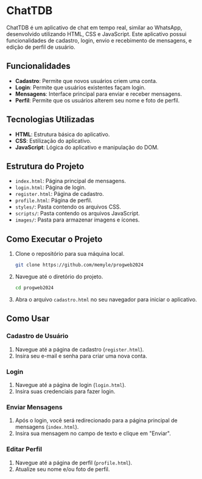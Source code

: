 
# ChatTDB
 
ChatTDB é um aplicativo de chat em tempo real, similar ao WhatsApp, desenvolvido utilizando HTML, CSS e JavaScript. Este aplicativo possui funcionalidades de cadastro, login, envio e recebimento de mensagens, e edição de perfil de usuário.

## Funcionalidades

- **Cadastro**: Permite que novos usuários criem uma conta.
- **Login**: Permite que usuários existentes façam login.
- **Mensagens**: Interface principal para enviar e receber mensagens.
- **Perfil**: Permite que os usuários alterem seu nome e foto de perfil.

## Tecnologias Utilizadas 

- **HTML**: Estrutura básica do aplicativo.
- **CSS**: Estilização do aplicativo.
- **JavaScript**: Lógica do aplicativo e manipulação do DOM.


## Estrutura do Projeto

- `index.html`: Página principal de mensagens.
- `login.html`: Página de login.
- `register.html`: Página de cadastro.
- `profile.html`: Página de perfil.
- `styles/`: Pasta contendo os arquivos CSS.
- `scripts/`: Pasta contendo os arquivos JavaScript.
- `images/`: Pasta para armazenar imagens e ícones.

## Como Executar o Projeto

1. Clone o repositório para sua máquina local.
   ```bash
   git clone https://github.com/memyle/progweb2024
   ```

2. Navegue até o diretório do projeto.
   ```bash
   cd progweb2024
   ```

3. Abra o arquivo `cadastro.html` no seu navegador para iniciar o aplicativo.

## Como Usar

### Cadastro de Usuário

1. Navegue até a página de cadastro (`register.html`).
2. Insira seu e-mail e senha para criar uma nova conta.

### Login

1. Navegue até a página de login (`login.html`).
2. Insira suas credenciais para fazer login.

### Enviar Mensagens

1. Após o login, você será redirecionado para a página principal de mensagens (`index.html`).
2. Insira sua mensagem no campo de texto e clique em "Enviar".

### Editar Perfil

1. Navegue até a página de perfil (`profile.html`).
2. Atualize seu nome e/ou foto de perfil.